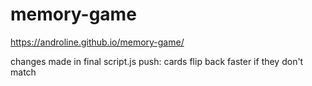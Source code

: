 # memory-game
https://androline.github.io/memory-game/

changes made in final script.js push: cards flip back faster if they don't match
